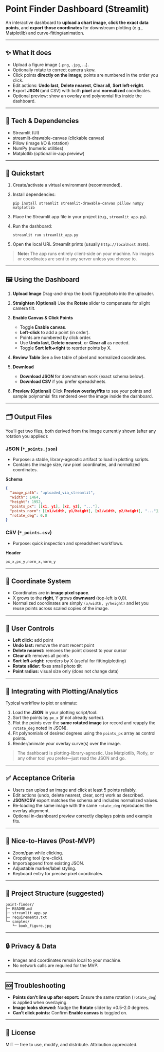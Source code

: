 # Point Finder Dashboard (Streamlit)

An interactive dashboard to **upload a chart image**, **click the exact data points**, and **export those coordinates** for downstream plotting (e.g., Matplotlib) and curve-fitting/animation.

---

## ✨ What it does

* Upload a figure image (`.png`, `.jpg`, …).
* Optionally rotate to correct camera skew.
* Click points **directly on the image**; points are numbered in the order you click.
* Edit actions: **Undo last**, **Delete nearest**, **Clear all**, **Sort left→right**.
* Export **JSON** (and CSV) with both **pixel** and **normalized** coordinates.
* Optional preview: show an overlay and polynomial fits inside the dashboard.

---

## 🧰 Tech & Dependencies

* Streamlit (UI)
* streamlit-drawable-canvas (clickable canvas)
* Pillow (image I/O & rotation)
* NumPy (numeric utilities)
* Matplotlib (optional in-app preview)

---

## 🚀 Quickstart

1. Create/activate a virtual environment (recommended).
2. Install dependencies:

   ```
   pip install streamlit streamlit-drawable-canvas pillow numpy matplotlib
   ```
3. Place the Streamlit app file in your project (e.g., `streamlit_app.py`).
4. Run the dashboard:

   ```
   streamlit run streamlit_app.py
   ```
5. Open the local URL Streamlit prints (usually `http://localhost:8501`).

> **Note:** The app runs entirely client-side on your machine. No images or coordinates are sent to any server unless you choose to.

---

## 🖼️ Using the Dashboard

1. **Upload Image**
   Drag-and-drop the book figure/photo into the uploader.

2. **Straighten (Optional)**
   Use the **Rotate** slider to compensate for slight camera tilt.

3. **Enable Canvas & Click Points**

   * Toggle **Enable canvas**.
   * **Left-click** to add a point (in order).
   * Points are numbered by click order.
   * Use **Undo last**, **Delete nearest**, or **Clear all** as needed.
   * Toggle **Sort left→right** to reorder points by X.

4. **Review Table**
   See a live table of pixel and normalized coordinates.

5. **Download**

   * **Download JSON** for downstream work (exact schema below).
   * **Download CSV** if you prefer spreadsheets.

6. **Preview (Optional)**
   Click **Preview overlay/fits** to see your points and sample polynomial fits rendered over the image inside the dashboard.

---

## 🗂️ Output Files

You’ll get two files, both derived from the image currently shown (after any rotation you applied):

### JSON (`*_points.json`)

* Purpose: a stable, library-agnostic artifact to load in plotting scripts.
* Contains the image size, raw pixel coordinates, and normalized coordinates.

**Schema**

```json
{
  "image_path": "uploaded_via_streamlit",
  "width": 1464,
  "height": 1952,
  "points_px": [[x1, y1], [x2, y2], "..."],
  "points_norm": [[x1/width, y1/height], [x2/width, y2/height], "..."],
  "rotate_deg": 0.0
}
```

### CSV (`*_points.csv`)

* Purpose: quick inspection and spreadsheet workflows.

**Header**

```
px_x,px_y,norm_x,norm_y
```

---

## 📐 Coordinate System

* Coordinates are in **image pixel space**.
* X grows to the **right**, Y grows **downward** (top-left is 0,0).
* Normalized coordinates are simply `(x/width, y/height)` and let you reuse points across scaled copies of the image.

---

## 🧭 User Controls

* **Left click:** add point
* **Undo last:** remove the most recent point
* **Delete nearest:** removes the point closest to your cursor
* **Clear all:** removes all points
* **Sort left→right:** reorders by X (useful for fitting/plotting)
* **Rotate slider:** fixes small photo tilt
* **Point radius:** visual size only (does not change data)

---

## 🔌 Integrating with Plotting/Analytics

Typical workflow to plot or animate:

1. Load the **JSON** in your plotting script/tool.
2. Sort the points by `px_x` (if not already sorted).
3. Plot the points over the **same rotated image** (or record and reapply the `rotate_deg` noted in JSON).
4. Fit polynomials of desired degrees using the `points_px` array as control points.
5. Render/animate your overlay curve(s) over the image.

> The dashboard is plotting-library-agnostic. Use Matplotlib, Plotly, or any other tool you prefer—just read the JSON and go.

---

## ✅ Acceptance Criteria

* Users can upload an image and click at least 5 points reliably.
* Edit actions (undo, delete nearest, clear, sort) work as described.
* **JSON/CSV** export matches the schema and includes normalized values.
* Re-loading the same image with the same `rotate_deg` reproduces the overlay alignment.
* Optional in-dashboard preview correctly displays points and example fits.

---

## 🧩 Nice-to-Haves (Post-MVP)

* Zoom/pan while clicking.
* Cropping tool (pre-click).
* Import/append from existing JSON.
* Adjustable marker/label styling.
* Keyboard entry for precise pixel coordinates.

---

## 📝 Project Structure (suggested)

```
point-finder/
├─ README.md
├─ streamlit_app.py
├─ requirements.txt
└─ samples/
   └─ book_figure.jpg
```

---

## 🔒 Privacy & Data

* Images and coordinates remain local to your machine.
* No network calls are required for the MVP.

---

## 🆘 Troubleshooting

* **Points don’t line up after export:**
  Ensure the same rotation (`rotate_deg`) is applied when overlaying.
* **Image looks skewed:**
  Nudge the **Rotate** slider by ±0.5–2.0 degrees.
* **Can’t click points:**
  Confirm **Enable canvas** is toggled on.

---

## 📄 License

MIT — free to use, modify, and distribute. Attribution appreciated.
